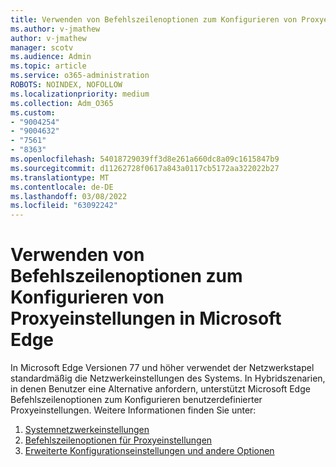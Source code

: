 ```yaml
---
title: Verwenden von Befehlszeilenoptionen zum Konfigurieren von Proxyeinstellungen in Microsoft Edge
ms.author: v-jmathew
author: v-jmathew
manager: scotv
ms.audience: Admin
ms.topic: article
ms.service: o365-administration
ROBOTS: NOINDEX, NOFOLLOW
ms.localizationpriority: medium
ms.collection: Adm_O365
ms.custom:
- "9004254"
- "9004632"
- "7561"
- "8363"
ms.openlocfilehash: 54018729039ff3d8e261a660dc8a09c1615847b9
ms.sourcegitcommit: d11262728f0617a843a0117cb5172aa322022b27
ms.translationtype: MT
ms.contentlocale: de-DE
ms.lasthandoff: 03/08/2022
ms.locfileid: "63092242"
---
```

# <a name="use-command-line-options-to-configure-proxy-settings-in-microsoft-edge"></a>Verwenden von Befehlszeilenoptionen zum Konfigurieren von Proxyeinstellungen in Microsoft Edge

In Microsoft Edge Versionen 77 und höher verwendet der Netzwerkstapel standardmäßig die Netzwerkeinstellungen des Systems. In Hybridszenarien, in denen Benutzer eine Alternative anfordern, unterstützt Microsoft Edge Befehlszeilenoptionen zum Konfigurieren benutzerdefinierter Proxyeinstellungen. Weitere Informationen finden Sie unter:

1. [Systemnetzwerkeinstellungen](https://go.microsoft.com/fwlink/?linkid=2133962)
2. [Befehlszeilenoptionen für Proxyeinstellungen](https://go.microsoft.com/fwlink/?linkid=2134292)
3. [Erweiterte Konfigurationseinstellungen und andere Optionen](https://go.microsoft.com/fwlink/?linkid=2134293)
